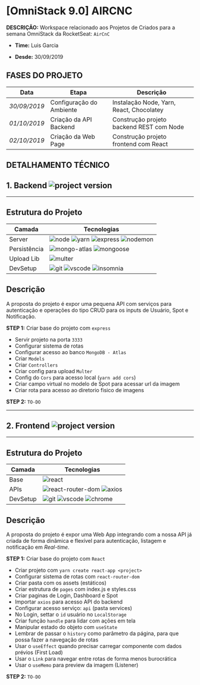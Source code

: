 # [OmniStack 9.0] AIRCNC

**DESCRIÇÃO:** Workspace relacionado aos Projetos de Criados para a semana OmniStack da RocketSeat: `AirCnC`

* **Time:** Luis Garcia

- **Desde:** 30/09/2019


## FASES DO PROJETO
Data|Etapa|Descrição
---|---|---
*30/09/2019*|Configuração do Ambiente|Instalação Node, Yarn, React, Chocolatey
*01/10/2019*|Criação da API Backend|Construção projeto backend REST com Node
*02/10/2019*|Criação da Web Page|Construção projeto frontend com React


## DETALHAMENTO TÉCNICO

## 1. Backend ![project version](https://img.shields.io/badge/version-1.0.0-brightgreen.svg)
---

## Estrutura do Projeto
Camada|Tecnologias
---|---
Server|![node](https://img.shields.io/badge/node-10.15.0-yellow.svg) ![yarn](https://img.shields.io/badge/yarn-1.19.0-yellow.svg) ![express](https://img.shields.io/badge/express-4.17.1-yellow.svg) ![nodemon](https://img.shields.io/badge/nodemon-1.19.3-yellow.svg)
Persistência | ![mongo-atlas](https://img.shields.io/badge/mongoatlas-2.0-red.svg) ![mongoose](https://img.shields.io/badge/mongoose-5.7.3-red.svg)
Upload Lib|![multer](https://img.shields.io/badge/multer-1.4.2-blue.svg)
DevSetup|![git](https://img.shields.io/badge/repository-git-green.svg) ![vscode](https://img.shields.io/badge/ide-vscode-green.svg) ![insomnia](https://img.shields.io/badge/restclient-insomnia-green.svg)

## Descrição
A proposta do projeto é expor uma pequena API com serviços para autenticação e operações do tipo CRUD para os inputs de Usuário, Spot e Notificação.

**STEP 1:** Criar base do projeto com  `express`

- Servir projeto na porta `3333`
- Configurar sistema de rotas
- Configurar acesso ao banco `MongoDB - Atlas`
- Criar `Models`
- Criar `Controllers`
- Criar config para upload `Multer`
- Config do `Cors` para acesso local (`yarn add cors`)
- Criar campo virtual no modelo de Spot para acessar url da imagem
- Criar rota para acesso ao diretorio fisico de imagens

**STEP 2:** `TO-DO`


---
## 2. Frontend ![project version](https://img.shields.io/badge/version-1.0.0-brightgreen.svg)
---

## Estrutura do Projeto

Camada|Tecnologias
---|---
Base|![react](https://img.shields.io/badge/react-16.10.1-yellow.svg)
APIs|![react-router-dom](https://img.shields.io/badge/reactrouterdom-5.1.2-blue.svg) ![axios](https://img.shields.io/badge/axios-0.19.0-blue.svg)
DevSetup|![git](https://img.shields.io/badge/repository-git-green.svg) ![vscode](https://img.shields.io/badge/ide-vscode-green.svg) ![chrome](https://img.shields.io/badge/browser-chrome-green.svg)

## Descrição
A proposta do projeto é expor uma Web App integrando com a nossa API já criada de forma dinâmica e flexível para autenticação, listagem e notificação em *Real-time*.

**STEP 1:** Criar base do projeto com  `React`

- Criar projeto com `yarn create react-app <project>`
- Configurar sistema de rotas com `react-router-dom`
- Criar pasta com os assets (estáticos)
- Criar estrutura de `pages` com index.js e styles.css
- Criar paginas de Login, Dashboard e Spot
- Importar `axios` para acesso API do backend
- Configurar acesso serviço: `api` (pasta services)
- No Login, settar o `id` usuário no `LocalStorage`
- Criar função `handle` para lidar com ações em tela
- Manipular estado do objeto com `useState`
- Lembrar de passar o `history` como parâmetro da página, para que possa fazer a navegação de rotas
- Usar o `useEffect` quando precisar carregar componente com dados prévios (First Load)
- Usar o `Link` para navegar entre rotas de forma menos burocrática
- Usar o `useMemo` para preview da imagem (Listener)

**STEP 2:** `TO-DO`